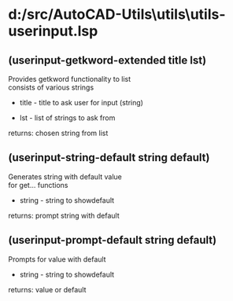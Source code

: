 # d:/src/AutoCAD-Utils\utils\utils-userinput.lsp
## (userinput-getkword-extended title lst)
Provides getkword functionality to list <br/> consists of various strings
* title - title to ask user for input (string)
* lst - list of strings to ask from
returns: chosen string from list
## (userinput-string-default string default)
Generates string with default value <br/> for get... functions
* string - string to show<ARG><ARG>default
returns: prompt string with default
## (userinput-prompt-default string default)
Prompts for value with default
* string - string to show<ARG><ARG>default
returns: value or default
